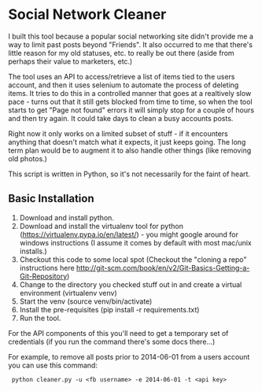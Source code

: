 # Social Network Cleaner

I built this tool because a popular social networking site didn't provide me a way to limit past posts beyond "Friends".  It also occurred to me that there's little reason for my old statuses, etc. to really be out there (aside from perhaps their value to marketers, etc.)

The tool uses an API to access/retrieve a list of items tied to the users account, and then it uses selenium to automate the process of deleting items.  It tries to do this in a controlled manner that goes at a realtively slow pace - turns out that it still gets blocked from time to time, so when the tool starts to get "Page not found" errors it will simply stop for a couple of hours and then try again.  It could take days to clean a busy accounts posts.

Right now it only works on a limited subset of stuff - if it encounters anything that doesn't match what it expects, it just keeps going.  The long term plan would be to augment it to also handle other things (like removing old photos.)

This script is written in Python, so it's not necessarily for the faint of heart.

## Basic Installation

1.  Download and install python.
2.  Download and install the virtualenv tool for python (https://virtualenv.pypa.io/en/latest/) - you might google around for windows instructions (I assume it comes by default with most mac/unix installs.)
3.  Checkout this code to some local spot (Checkout the "cloning a repo" instructions here http://git-scm.com/book/en/v2/Git-Basics-Getting-a-Git-Repository)
4.  Change to the directory you checked stuff out in and create a virtual environment (virtualenv venv)
5.  Start the venv (source venv/bin/activate)
6.  Install the pre-requisites (pip install -r requirements.txt)
7.  Run the tool.
  
For the API components of this you'll need to get a temporary set of credentials (if you run the command there's some docs there...)

For example, to remove all posts prior to 2014-06-01 from a users account you can use this command:

     python cleaner.py -u <fb username> -e 2014-06-01 -t <api key>


